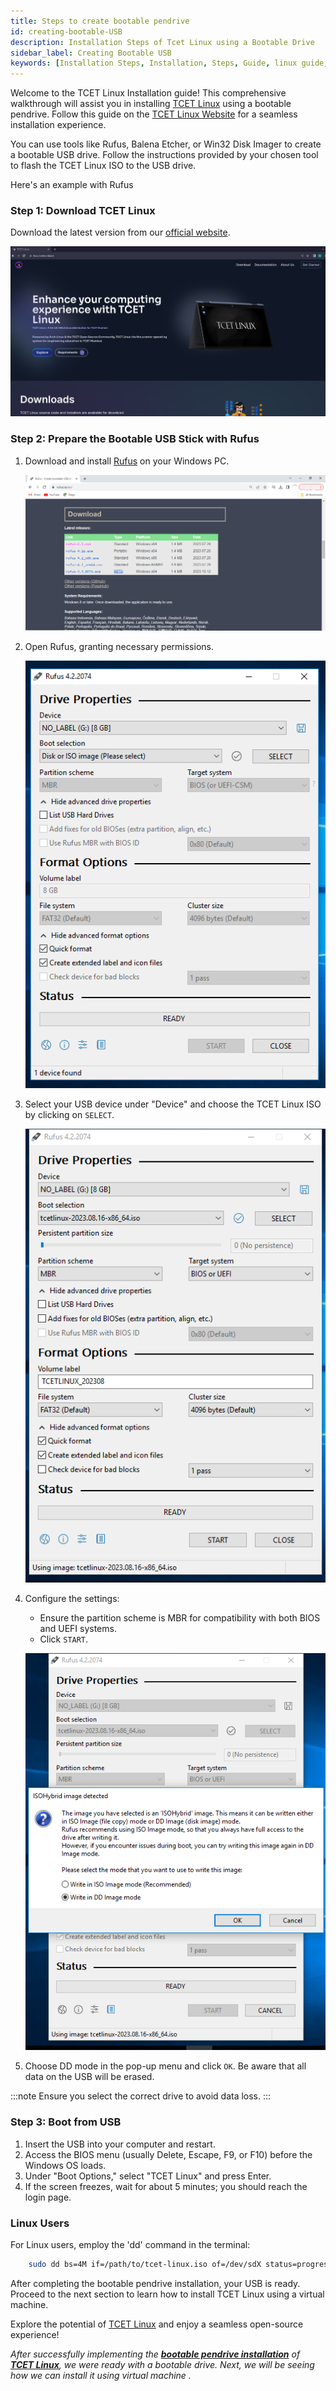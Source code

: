 ```yaml
---
title: Steps to create bootable pendrive
id: creating-bootable-USB
description: Installation Steps of Tcet Linux using a Bootable Drive
sidebar_label: Creating Bootable USB
keywords: [Installation Steps, Installation, Steps, Guide, linux guide, bootable drive]
---
```


Welcome to the TCET Linux Installation guide! This comprehensive walkthrough will assist you in installing [TCET Linux](https://github.com/tcet-opensource/tcet-linux/releases/) using a bootable pendrive. Follow this guide on the [TCET Linux Website](https://linux.tcetmumbai.in/) for a seamless installation experience.

You can use tools like Rufus, Balena Etcher, or Win32 Disk Imager to create a bootable USB drive. Follow the instructions provided by your chosen tool to flash the TCET Linux ISO to the USB drive.

Here's an example with Rufus

### Step 1: Download TCET Linux

Download the latest version from our [official website](https://linux.tcetmumbai.in/#download).

![Download TCET Linux](../assets/tldown.png)

### Step 2: Prepare the Bootable USB Stick with Rufus

1. Download and install [Rufus](https://rufus.ie/) on your Windows PC.

   ![Download Rufus](../assets/rufusdown.png)

2. Open Rufus, granting necessary permissions.

   ![Rufus Window](../assets/rufusprom.png)

3. Select your USB device under "Device" and choose the TCET Linux ISO by clicking on `SELECT`.

   ![Rufus ISO Selection](../assets/rufuspromfinal.png)

4. Configure the settings: 
   - Ensure the partition scheme is MBR for compatibility with both BIOS and UEFI systems.
   - Click `START`.

   ![Rufus Settings](../assets/isofinal.png)

5. Choose DD mode in the pop-up menu and click `OK`. Be aware that all data on the USB will be erased.

:::note
    Ensure you select the correct drive to avoid data loss.
:::

### Step 3: Boot from USB

1. Insert the USB into your computer and restart.
2. Access the BIOS menu (usually Delete, Escape, F9, or F10) before the Windows OS loads.
3. Under "Boot Options," select "TCET Linux" and press Enter.
4. If the screen freezes, wait for about 5 minutes; you should reach the login page.

### Linux Users

For Linux users, employ the 'dd' command in the terminal:

```bash
    sudo dd bs=4M if=/path/to/tcet-linux.iso of=/dev/sdX status=progress
```

After completing the bootable pendrive installation, your USB is ready. Proceed to the next section to learn how to install TCET Linux using a virtual machine.

Explore the potential of [TCET Linux](https://linux.tcetmumbai.in/) and enjoy a seamless open-source experience!

_After successfully implementing the **[bootable pendrive installation](installation-in-drive)** of **[TCET Linux](https://linux.tcetmumbai.in/)**, we were ready with a bootable drive. Next, we will be seeing how we can install it using virtual machine ._
